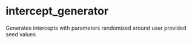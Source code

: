 # intercept_generator
Generates intercepts with parameters randomized around user provided seed values
